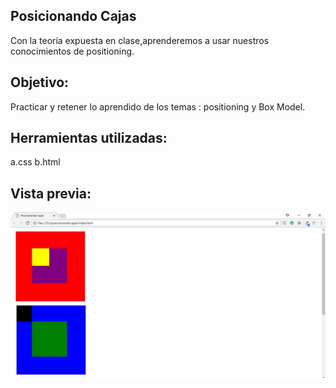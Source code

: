 Posicionando Cajas
----
Con la teoría expuesta en clase,aprenderemos a usar nuestros conocimientos de positioning.

Objetivo:
-----
Practicar y retener lo aprendido de los temas : positioning y Box Model.

Herramientas utilizadas:
-----
a.css b.html

Vista previa:
-----
![vistaprevia](https://raw.githubusercontent.com/NatalyCortez/posicionando-cajas/master/assets/img/posicionandoenlaweb.JPG)
